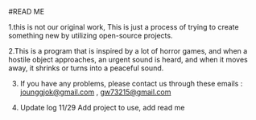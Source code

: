 #READ ME

1.this is not our original work, This is just a process of trying to create something new by utilizing open-source projects.

2.This is a program that is inspired by a lot of horror games, and when a hostile object approaches, an urgent sound is heard, and when it moves away, it shrinks or turns into a peaceful sound.

3. If you have any problems, please contact us through these emails :  jounggjok@gmail.com , gw73215@gmail.com

4. Update log
11/29 Add project to use, add read me
